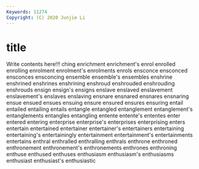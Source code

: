 ```yaml
---
Keywords: 11274
Copyright: (C) 2020 Junjie Li
---
```


# title

Write contents here!!!
ching 
enrichment 
enrichment's 
enrol 
enrolled 
enrolling 
enrolment
enrolment's 
enrolments 
enrols 
ensconce 
ensconced 
ensconces 
ensconcing 
ensemble 
ensemble's 
ensembles
enshrine 
enshrined 
enshrines 
enshrining 
enshroud 
enshrouded 
enshrouding 
enshrouds 
ensign 
ensign's
ensigns 
enslave 
enslaved 
enslavement 
enslavement's 
enslaves 
enslaving 
ensnare 
ensnared 
ensnares
ensnaring 
ensue 
ensued 
ensues 
ensuing 
ensure 
ensured 
ensures 
ensuring 
entail
entailed 
entailing 
entails 
entangle 
entangled 
entanglement 
entanglement's 
entanglements 
entangles 
entangling
entente 
entente's 
ententes 
enter 
entered 
entering 
enterprise 
enterprise's 
enterprises 
enterprising
enters 
entertain 
entertained 
entertainer 
entertainer's 
entertainers 
entertaining 
entertaining's 
entertainingly 
entertainment
entertainment's 
entertainments 
entertains 
enthral 
enthralled 
enthralling 
enthrals 
enthrone 
enthroned 
enthronement
enthronement's 
enthronements 
enthrones 
enthroning 
enthuse 
enthused 
enthuses 
enthusiasm 
enthusiasm's 
enthusiasms
enthusiast 
enthusiast's 
enthusiastic 
